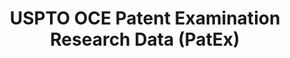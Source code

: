 ---
bigquery: https://console.cloud.google.com/bigquery?p=patents-public-data&d=uspto_oce_pair&page=dataset
citation: 'Graham, S. Marco, A., and Miller, A. (2015). “The USPTO Patent Examination
  Research Dataset: A Window on the Process of Patent Examination.”'
contributors: Graham, S. Marco, A., Miller, A.
cost: None
description: The latest version of PatEx (referred to below as the 2020 release) contains
  detailed information on nearly 11.9 million publicly-viewable provisional and non-provisional
  patent applications to the USPTO and over 4.6 million Patent Cooperation Treaty
  (PCT) applications. It is based on data that OCE downloaded from the Patent Examination
  Data System (PEDS) in April, 2021. The PEDS data are sourced from Public PAIR. The
  first time that OCE used PEDS as the basis of PatEx was for the 2019 release. We
  took the PEDS data and organized it into the familiar PatEx data files, which are
  based on the organization of the Public PAIR portal. The data files include information
  on each application’s characteristics, prosecution history, continuation history,
  claims of foreign priority, patent term adjustment history, publication history,
  and correspondence address information.
documentation: 'For the 2019 and later releases, new technical documentation is available
  https://www.uspto.gov/sites/default/files/documents/PatEx-2019-Technical-Doc.pdf


  A document describing the 2014-2017 data sets is available and can be cited as:
  Graham, Stuart J.H. and Marco, Alan C. and Miller, Richard, The USPTO Patent Examination
  Research Dataset: A Window on the Process of Patent Examination (November 30, 2015).
  Available at SSRN: https://ssrn.com/abstract=2702637.'
last_edit: Mon, 04 Apr 2022 19:06:22 GMT
location: https://www.uspto.gov/ip-policy/economic-research/research-datasets/patent-examination-research-dataset-public-pair
maintained_by: EconomicsData@uspto.gov
related_publications: https://ssrn.com/abstract=29956744, https://ssrn.com/abstract=2702637
schema_fields: '[''invention_subject_matter'', ''atty_docket_number'', ''abandon_date'',
  ''correspondence_name_line_2'', ''child_application_number'', ''correspondence_region_code'',
  ''small_entity_indicator'', ''customer_number'', ''recorded_date'', ''disposal_type'',
  ''status_code'', ''inventor_country_code'', ''file_location_date'', ''inventor_rank'',
  ''parent_country'', ''examiner_art_unit'', ''earliest_pgpub_number'', ''correspondence_region_name'',
  ''event_code'', ''aia_first_to_file'', ''continuation_type'', ''correspondence_country_code'',
  ''application_number_pair'', ''correspondence_city'', ''parent_country_code'', ''inventor_name_last'',
  ''status_description'', ''inventor_country_name'', ''file_location'', ''parent_filing_date'',
  ''examiner_name_last'', ''correspondence_postal_code'', ''patent_issue_date'', ''parent_application_number'',
  ''examiner_name_middle'', ''inventor_name_first'', ''inventor_address_type'', ''filing_date'',
  ''inventor_region_code'', ''uspc_class'', ''application_type'', ''wipo_pub_number'',
  ''patent_number'', ''inventor_name_middle'', ''invention_title'', ''correspondence_name_line_1'',
  ''foreign_parent_id'', ''foreign_parent_date'', ''confirm_number'', ''application_number'',
  ''correspondence_street_line_1'', ''sequence_number'', ''appl_status_date'', ''uspc_subclass'',
  ''examiner_id'', ''wipo_pub_date'', ''examiner_name_first'', ''correspondence_street_line_2'',
  ''appl_status_code'', ''earliest_pgpub_date'', ''event_description'', ''child_filing_date'',
  ''correspondence_country_name'']'
shortname: patex
tags:
- patents
- legal
- history
terms_of_use: 'USPTO’s online databases are not designed or intended to be a source
  for bulk downloads of USPTO data when accessed through the website’s interfaces.
  Individuals, companies, IP addresses, or blocks of IP addresses who, in effect,
  deny or decrease service by generating unusually high numbers of database accesses
  (searches, pages, or hits), whether generated manually or in an automated fashion,
  may be denied access to USPTO servers without notice.


  Bulk data products may be separately obtained from the USPTO, either for free or
  at the cost of dissemination. For details, see information on Electronic Bulk Data
  Products: https://www.uspto.gov/learning-and-resources/electronic-bulk-data-products'
title: USPTO OCE Patent Examination Research Data (PatEx)
uuid: 4342caa7-23af-420c-b2f6-6088f133df6a
---
